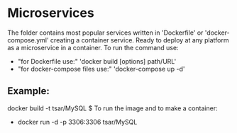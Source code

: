 # Microservices
The folder contains most popular services written in 'Dockerfile' or 'docker-compose.yml' creating a container service. Ready to deploy at any platform as a microservice in a container. 
To run the command use:
- "for Dockerfile use:" 'docker build [options] path/URL'
-  "for docker-compose files use:" 'docker-compose up -d'
## Example:
docker build -t tsar/MySQL
$ To run the image and to make a container:
- docker run -d -p 3306:3306 tsar/MySQL

